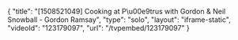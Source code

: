 {
    "title": "[1508521049] Cooking at P\u00e9trus with Gordon & Neil Snowball - Gordon Ramsay",
    "type": "solo",
    "layout": "iframe-static",
    "videoId": "123179097",
    "url": "\/tvpembed\/123179097"
}